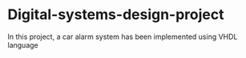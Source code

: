 # Digital-systems-design-project
In this project, a car alarm system has been implemented using VHDL language

